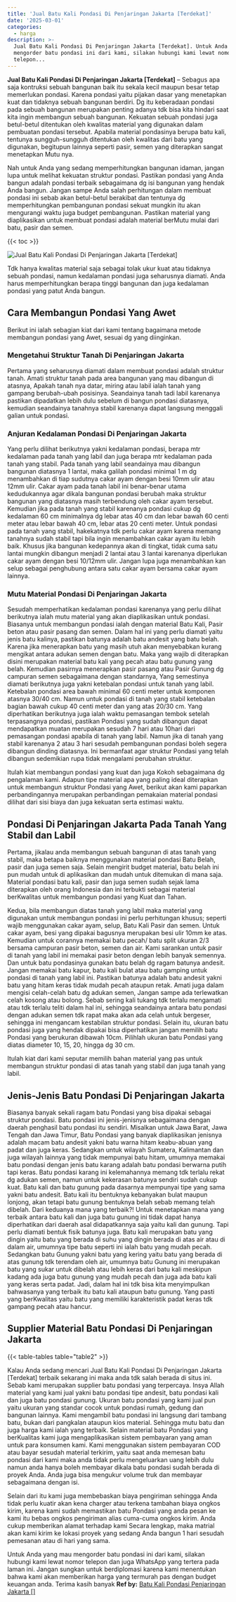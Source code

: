 ```yaml
---
title: 'Jual Batu Kali Pondasi Di Penjaringan Jakarta [Terdekat]'
date: '2025-03-01'
categories:
  - harga
description: >-
  Jual Batu Kali Pondasi Di Penjaringan Jakarta [Terdekat]. Untuk Anda yang mau
  mengorder batu pondasi ini dari kami, silakan hubungi kami lewat nomor
  telepon...
---
```


**Jual Batu Kali Pondasi Di Penjaringan Jakarta \[Terdekat\]** – Sebagus apa saja kontruksi sebuah bangunan baik itu sekala kecil maupun besar tetap memerlukan pondasi. Karena pondasi yaitu pijakan dasar yang menetapkan kuat dan tidaknya sebuah bangunan berdiri. Dg itu keberadaan pondasi pada sebuah bangunan merupakan penting adanya tdk bisa kita hindari saat kita ingin membangun sebuah bangunan. Kekuatan sebuah pondasi juga betul-betul ditentukan oleh kwalitas material yang digunakan dalam pembuatan pondasi tersebut. Apabila material pondasinya berupa batu kali, tentunya sungguh-sungguh ditentukan oleh kwalitas dari batu yang digunakan, begitupun lainnya seperti pasir, semen yang diterapkan sangat menetapkan Mutu nya.

Nah untuk Anda yang sedang memperhitungkan bangunan idaman, jangan lupa untuk melihat kekuatan struktur pondasi. Pastikan pondasi yang Anda bangun adalah pondasi terbaik sebagaimana dg isi bangunan yang hendak Anda bangun. Jangan sampe Anda salah perhitungan dalam membuat pondasi ini sebab akan betul-betul berakibat dan tentunya dg memperhitungkan pembangunan pondasi sekuat mungkin itu akan mengurangi waktu juga budget pembangunan. Pastikan material yang diaplikasikan untuk membuat pondasi adalah material berMutu mulai dari batu, pasir dan semen.

{{< toc >}}

![Jual Batu Kali Pondasi Di Penjaringan Jakarta [Terdekat]](/images/jual-batu-kali-29.png)

Tdk hanya kwalitas material saja sebagai tolak ukur kuat atau tidaknya sebuah pondasi, namun kedalaman pondasi juga seharusnya diamati. Anda harus memperhitungkan berapa tinggi bangunan dan juga kedalaman pondasi yang patut Anda bangun.

## Cara Membangun Pondasi Yang Awet

Berikut ini ialah sebagian kiat dari kami tentang bagaimana metode membangun pondasi yang Awet, sesuai dg yang diinginkan.

### Mengetahui Struktur Tanah Di Penjaringan Jakarta

Pertama yang seharusnya diamati dalam membuat pondasi adalah struktur tanah. Amati struktur tanah pada area bangunan yang mau dibangun di atasnya, Apakah tanah nya datar, miring atau labil ialah tanah yang gampang berubah-ubah posisinya. Seandainya tanah tadi labil karenanya pastikan dipadatkan lebih dulu sebelum di bangun pondasi diatasnya, kemudian seandainya tanahnya stabil karenanya dapat langsung menggali galian untuk pondasi.

### Anjuran Kedalaman Pondasi Di Penjaringan Jakarta

Yang perlu dilihat berikutnya yakni kedalaman pondasi, berapa mtr kedalaman pada tanah yang labil dan juga berapa mtr kedalaman pada tanah yang stabil. Pada tanah yang labil seandainya mau dibangun bangunan diatasnya 1 lantai, maka galilah pondasi minimal 1 m dg menambahkan di tiap sudutnya cakar ayam dengan besi 10mm ulir atau 12mm ulir. Cakar ayam pada tanah labil ini benar-benar utama kedudukannya agar dikala bangunan pondasi berubah maka struktur bangunan yang diatasnya masih terbendung oleh cakar ayam tersebut. Kemudian jika pada tanah yang stabil karenanya pondasi cukup dg kedalaman 60 cm minimalnya dg lebar atas 40 cm dan lebar bawah 60 centi meter atau lebar bawah 40 cm, lebar atas 20 centi meter. Untuk pondasi pada tanah yang stabil, hakekatnya tdk perlu cakar ayam karena memang tanahnya sudah stabil tapi bila ingin menambahkan cakar ayam itu lebih baik. Khusus jika bangunan kedepannya akan di tingkat, tidak cuma satu lantai mungkin dibangun menjadi 2 lantai atau 3 lantai karenanya diperlukan cakar ayam dengan besi 10/12mm ulir. Jangan lupa juga menambahkan kan selup sebagai penghubung antara satu cakar ayam bersama cakar ayam lainnya.

### Mutu Material Pondasi Di Penjaringan Jakarta

Sesudah memperhatikan kedalaman pondasi karenanya yang perlu dilihat berikutnya ialah mutu material yang akan diaplikasikan untuk pondasi. Biasanya untuk membangun pondasi ialah dengan material Batu Kali, Pasir beton atau pasir pasang dan semen. Dalam hal ini yang perlu diamati yaitu jenis batu kalinya, pastikan batunya adalah batu andesit yang batu belah. Karena jika menerapkan batu yang masih utuh akan menyebabkan kurang mengikat antara adukan semen dengan batu. Maka yang wajib di diterapkan disini merupakan material batu kali yang pecah atau batu gunung yang belah. Kemudian pasirnya menerapkan pasir pasang atau Pasir Gunung dg campuran semen sebagaimana dengan standarnya, Yang semestinya diamati berikutnya juga yakni ketebalan pondasi untuk tanah yang labil. Ketebalan pondasi area bawah minimal 60 centi meter untuk komponen atasnya 30/40 cm. Namun untuk pondasi di tanah yang stabil ketebalan bagian bawah cukup 40 centi meter dan yang atas 20/30 cm. Yang diperhatikan berikutnya juga ialah waktu pemasangan tembok setelah terpasangnya pondasi, pastikan Pondasi yang sudah dibangun dapat mendapatkan muatan merupakan sesudah 7 hari atau 10hari dari pemasangan pondasi apabila di tanah yang labil. Namun jika di tanah yang stabil karenanya 2 atau 3 hari sesudah pembangunan pondasi boleh segera dibangun dinding diatasnya. Ini bermanfaat agar struktur Pondasi yang telah dibangun sedemikian rupa tidak mengalami perubahan struktur.

Itulah kiat membangun pondasi yang kuat dan juga Kokoh sebagaimana dg pengalaman kami. Adapun tipe material apa yang paling ideal diterapkan untuk membangun struktur Pondasi yang Awet, berikut akan kami paparkan perbandingannya merupakan perbandingan pemakaian material pondasi dilihat dari sisi biaya dan juga kekuatan serta estimasi waktu.

## Pondasi Di Penjaringan Jakarta Pada Tanah Yang Stabil dan Labil

Pertama, jikalau anda membangun sebuah bangunan di atas tanah yang stabil, maka betapa baiknya menggunakan material pondasi Batu Belah, pasir dan juga semen saja. Selain mengirit budget material, batu belah ini pun mudah untuk di aplikasikan dan mudah untuk ditemukan di mana saja. Material pondasi batu kali, pasir dan juga semen sudah sejak lama diterapkan oleh orang Indonesia dan ini terbukti sebagai material berKwalitas untuk membangun pondasi yang Kuat dan Tahan.

Kedua, bila membangun diatas tanah yang labil maka material yang digunakan untuk membangun pondasi ini perlu perhitungan khusus; seperti wajib menggunakan cakar ayam, selup, Batu Kali Pasir dan semen. Untuk cakar ayam, besi yang dipakai bagusnya merupakan besi ulir 10mm ke atas. Kemudian untuk corannya memakai batu pecah/ batu split ukuran 2/3 bersama campuran pasir beton, semen dan air. Kami sarankan untuk pasir di tanah yang labil ini memakai pasir beton dengan lebih banyak semennya. Dan untuk batu pondasinya gunakan batu belah dg ragam batunya andesit. Jangan memakai batu kapur, batu kali bulat atau batu gamping untuk pondasi di tanah yang labil ini. Pastikan batunya adalah batu andesit yakni batu yang hitam keras tidak mudah pecah ataupun retak. Amati juga dalam mengisi celah-celah batu dg adukan semen, Jangan sampe ada terlewatkan celah kosong atau bolong. Sebab sering kali tukang tdk terlalu mengamati atau tdk terlalu teliti dalam hal ini, sehingga seandainya antara batu pondasi dengan adukan semen tdk rapat maka akan ada celah untuk bergeser, sehingga ini mengancam kestabilan struktur pondasi. Selain itu, ukuran batu pondasi juga yang hendak dipakai bisa diperhatikan jangan memilih batu Pondasi yang berukuran dibawah 10cm. Pilihlah ukuran batu Pondasi yang diatas diameter 10, 15, 20, hingga dg 30 cm.

Itulah kiat dari kami seputar memilih bahan material yang pas untuk membangun struktur pondasi di atas tanah yang stabil dan juga tanah yang labil.

## Jenis-Jenis Batu Pondasi Di Penjaringan Jakarta

Biasanya banyak sekali ragam batu Pondasi yang bisa dipakai sebagai struktur pondasi. Batu pondasi ini jenis-jenisnya sebagaimana dengan daerah penghasil batu pondasi itu sendiri. Misalkan untuk Jawa Barat, Jawa Tengah dan Jawa Timur, Batu Pondasi yang banyak diaplikasikan jenisnya adalah macam batu andesit yakni batu warna hitam keabu-abuan yang padat dan juga keras. Sedangkan untuk wilayah Sumatera, Kalimantan dan juga wilayah lainnya yang tidak mempunyai batu hitam, umumnya memakai batu pondasi dengan jenis batu karang adalah batu pondasi berwarna putih tapi keras. Batu pondasi karang ini kelemahannya memang tdk terlalu rekat dg adukan semen, namun untuk kekerasan batunya sendiri sudah cukup kuat. Batu kali dan batu gunung pada dasarnya mempunyai tipe yang sama yakni batu andesit. Batu kali itu bentuknya kebanyakan bulat maupun lonjong, akan tetapi batu gunung bentuknya belah sebab memang telah dibelah. Dari keduanya mana yang terbaik?! Untuk menetapkan mana yang terbaik antara batu kali dan juga batu gunung ini tidak dapat hanya diperhatikan dari daerah asal didapatkannya saja yaitu kali dan gunung. Tapi perlu diamati bentuk fisik batunya juga. Batu kali merupakan batu yang dingin yaitu batu yang berada di suhu yang dingin berada di atas air atau di dalam air, umumnya tipe batu seperti ini ialah batu yang mudah pecah. Sedangkan batu Gunung yakni batu yang kering yaitu batu yang berada di atas gunung tdk terendam oleh air, umumnya batu Gunung ini merupakan batu yang sukar untuk dibelah atau lebih keras dari batu kali meskipun kadang ada juga batu gunung yang mudah pecah dan juga ada batu kali yang keras serta padat. Jadi, dalam hal ini tdk bisa kita menyimpulkan bahwasanya yang terbaik itu batu kali ataupun batu gunung. Yang pasti yang berKwalitas yaitu batu yang memiliki karakteristik padat keras tdk gampang pecah atau hancur.

## Supplier Material Batu Pondasi Di Penjaringan Jakarta

{{< table-tables table="table2" >}}

Kalau Anda sedang mencari Jual Batu Kali Pondasi Di Penjaringan Jakarta \[Terdekat\] terbaik sekarang ini maka anda tdk salah berada di situs ini. Sebab kami merupakan supplier batu pondasi yang terpercaya. Insya Allah material yang kami jual yakni batu pondasi tipe andesit, batu pondasi kali dan juga batu pondasi gunung. Ukuran batu pondasi yang kami jual pun yaitu ukuran yang standar cocok untuk pondasi rumah, gedung dan bangunan lainnya. Kami mengambil batu pondasi ini langsung dari tambang batu, bukan dari pangkalan ataupun kios material. Sehingga mutu batu dan juga harga kami ialah yang terbaik. Selain material batu Pondasi yang berKualitas kami juga mengaplikasikan sistem pembayaran yang aman untuk para konsumen kami. Kami menggunakan sistem pembayaran COD atau bayar sesudah material terkirim, yaitu saat anda memesan batu pondasi dari kami maka anda tidak perlu mengeluarkan uang lebih dulu namun anda hanya boleh membayar dikala batu pondasi sudah berada di proyek Anda. Anda juga bisa mengukur volume truk dan membayar sebagaimana dengan isi.

Selain dari itu kami juga membebaskan biaya pengiriman sehingga Anda tidak perlu kuatir akan kena charger atau terkena tambahan biaya ongkos kirim, karena kami sudah memastikan batu Pondasi yang anda pesan ke kami itu bebas ongkos pengiriman alias cuma-cuma ongkos kirim. Anda cukup memberikan alamat terhadap kami Secara lengkap, maka matrial akan kami kirim ke lokasi proyek yang sedang Anda bangun 1 hari sesudah pemesanan atau di hari yang sama.

Untuk Anda yang mau mengorder batu pondasi ini dari kami, silakan hubungi kami lewat nomor telepon dan juga WhatsApp yang tertera pada laman ini. Jangan sungkan untuk berdiplomasi karena kami menentukan bahwa kami akan memberikan harga yang termurah pas dengan budget keuangan anda. Terima kasih banyak
**Ref by:** [Batu Kali Pondasi Penjaringan Jakarta []](https://id.wikipedia.org/wiki/Batu)
